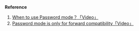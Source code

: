 <IntegrationDetailCard :title="`Send account credential information to ${$localeConfig.brandName} for authentication`">

<ApiMethodSpec method="post" host="https://<your appliation domain name>.authing.cn" path="/oauth/token" summary="Use login credentials to exchange token" description="In Password mode, you can directly use the user's login credentials (user name + password) in exchange for access_token.">
<template slot="bodyParams">
<ApiMethodParam name="scope" type="string" description="The requested permission is not implemented yet, please fill in user." />
<ApiMethodParam name="password" type="string" required description="Password" />
<ApiMethodParam name="username" type="string" required description="User name, can’t fill in email" />
<ApiMethodParam name="grant_type" type="string" required description="User name, can’t fill in email">

Must fill `password`。

</ApiMethodParam>
<ApiMethodParam name="client_secret" type="string" required description="Application Secret。" />
<ApiMethodParam name="client_id" type="string" required description="Application ID。" />
</template>
<template slot="response">
<ApiMethodResponse description="The user login credentials are correct, return AccessToken.">

```json
{
  "access_token": "f73a7c75ad7d093d096e1590038848e174e29ccf",
  "token_type": "Bearer",
  "expires_in": 3599,
  "refresh_token": "e221c8a1bb6415e2db284a14567cfb70a635fb93",
  "scope": "user"
}
```

</ApiMethodResponse>
<ApiMethodResponse httpCode="400" description="The user login credentials are incorrect, and an error message is returned.">

```json
{
  "error": "invalid_grant",
  "error_description": "Invalid grant: user credentials are invalid"
}
```

</ApiMethodResponse>
</template>
</ApiMethodSpec>

**Reference**

1. [When to use Password mode？「Video」](https://www.youtube.com/watch?v=qMtYaDmhnHU)
2. [Password mode is only for forward compatibility「Video」](https://www.youtube.com/watch?v=zuVuhl_Axbs)


</IntegrationDetailCard>
